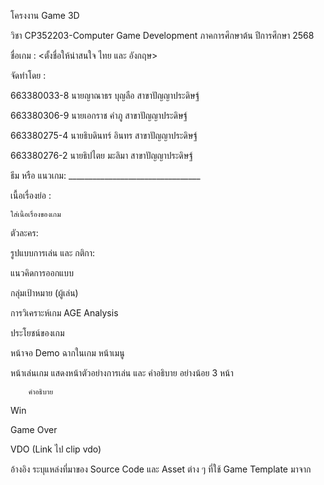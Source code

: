 โครงงาน Game 3D

วิชา CP352203-Computer Game Development   ภาคการศึกษาต้น ปีการศึกษา 2568

ชื่อเกม :  <ตั้งชื่อให้น่าสนใจ ไทย และ อังกฤษ>

จัดทำโดย : 

663380033-8  นายญาณาธร บุญลือ   สาขาปัญญาประดิษฐ์

663380306-9  นายเอกราช คำภู         สาขาปัญญาประดิษฐ์

663380275-4  นายธิบดินทร์ อินทร     สาขาปัญญาประดิษฐ์

663380276-2  นายธิปไตย มะลิมา      สาขาปัญญาประดิษฐ์


ธีม หรือ แนวเกม:  _________________________________




เนื้อเรื่องย่อ :  

	ใส่เนื้อเรื่องของเกม
ตัวละคร:

รูปแบบการเล่น และ กติกา:

แนวคิดการออกแบบ
	
กลุ่มเป้าหมาย (ผู้เล่น)

การวิเคราะห์เกม AGE Analysis

ประโยชน์ของเกม

หน้าจอ Demo ฉากในเกม
หน้าเมนู

หน้าเล่นเกม
แสดงหน้าตัวอย่างการเล่น และ คำอธิบาย อย่างน้อย 3 หน้า

		คำอธิบาย 
		
Win

Game Over

VDO  (Link ไป clip vdo)

อ้างอิง
	ระบุแหล่งที่มาของ Source Code และ Asset ต่าง ๆ ที่ใช้
Game Template มาจาก 







